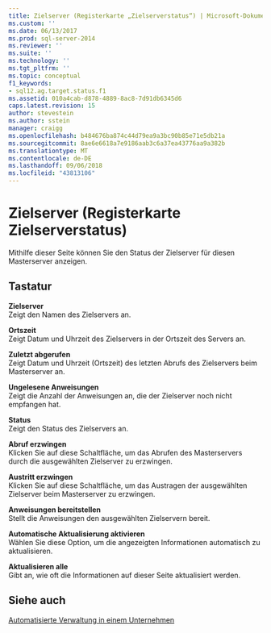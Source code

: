 ```yaml
---
title: Zielserver (Registerkarte „Zielserverstatus“) | Microsoft-Dokumentation
ms.custom: ''
ms.date: 06/13/2017
ms.prod: sql-server-2014
ms.reviewer: ''
ms.suite: ''
ms.technology: ''
ms.tgt_pltfrm: ''
ms.topic: conceptual
f1_keywords:
- sql12.ag.target.status.f1
ms.assetid: 010a4cab-d878-4889-8ac8-7d91db6345d6
caps.latest.revision: 15
author: stevestein
ms.author: sstein
manager: craigg
ms.openlocfilehash: b484676ba874c44d79ea9a3bc90b85e71e5db21a
ms.sourcegitcommit: 8ae6e6618a7e9186aab3c6a37ea43776aa9a382b
ms.translationtype: MT
ms.contentlocale: de-DE
ms.lasthandoff: 09/06/2018
ms.locfileid: "43813106"
---
```

# <a name="target-servers-target-server-status-tab"></a>Zielserver (Registerkarte Zielserverstatus)
  Mithilfe dieser Seite können Sie den Status der Zielserver für diesen Masterserver anzeigen.  
  
## <a name="options"></a>Tastatur  
 **Zielserver**  
 Zeigt den Namen des Zielservers an.  
  
 **Ortszeit**  
 Zeigt Datum und Uhrzeit des Zielservers in der Ortszeit des Servers an.  
  
 **Zuletzt abgerufen**  
 Zeigt Datum und Uhrzeit (Ortszeit) des letzten Abrufs des Zielservers beim Masterserver an.  
  
 **Ungelesene Anweisungen**  
 Zeigt die Anzahl der Anweisungen an, die der Zielserver noch nicht empfangen hat.  
  
 **Status**  
 Zeigt den Status des Zielservers an.  
  
 **Abruf erzwingen**  
 Klicken Sie auf diese Schaltfläche, um das Abrufen des Masterservers durch die ausgewählten Zielserver zu erzwingen.  
  
 **Austritt erzwingen**  
 Klicken Sie auf diese Schaltfläche, um das Austragen der ausgewählten Zielserver beim Masterserver zu erzwingen.  
  
 **Anweisungen bereitstellen**  
 Stellt die Anweisungen den ausgewählten Zielservern bereit.  
  
 **Automatische Aktualisierung aktivieren**  
 Wählen Sie diese Option, um die angezeigten Informationen automatisch zu aktualisieren.  
  
 **Aktualisieren alle**  
 Gibt an, wie oft die Informationen auf dieser Seite aktualisiert werden.  
  
## <a name="see-also"></a>Siehe auch  
 [Automatisierte Verwaltung in einem Unternehmen](automated-administration-across-an-enterprise.md)  
  
  
